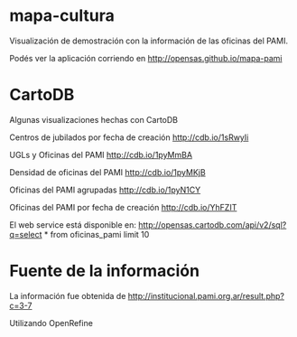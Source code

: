 mapa-cultura
============

Visualización de demostración con la información de las oficinas del PAMI.

Podés ver la aplicación corriendo en http://opensas.github.io/mapa-pami

CartoDB
=======

Algunas visualizaciones hechas con CartoDB

Centros de jubilados por fecha de creación
http://cdb.io/1sRwyIi

UGLs y Oficinas del PAMI
http://cdb.io/1pyMmBA

Densidad de oficinas del PAMI
http://cdb.io/1pyMKjB

Oficinas del PAMI agrupadas
http://cdb.io/1pyN1CY

Oficinas del PAMI por fecha de creación
http://cdb.io/YhFZIT

El web service está disponible en:
http://opensas.cartodb.com/api/v2/sql?q=select * from oficinas_pami limit 10

Fuente de la información
========================

La información fue obtenida de http://institucional.pami.org.ar/result.php?c=3-7

Utilizando OpenRefine
